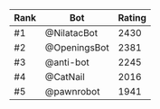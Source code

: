 Rank|Bot|Rating
---|---|---
#1|@NilatacBot|2430
#2|@OpeningsBot|2381
#3|@anti-bot|2245
#4|@CatNail|2016
#5|@pawnrobot|1941

